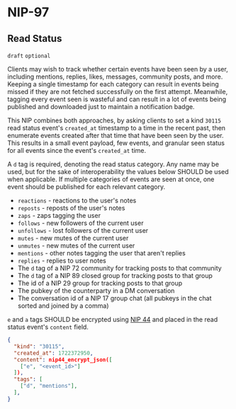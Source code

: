 NIP-97
======

Read Status
-----------

`draft` `optional`

Clients may wish to track whether certain events have been seen by a user, including mentions, replies, likes, messages, community posts, and more.
Keeping a single timestamp for each category can result in events being missed if they are not fetched successfully on the first attempt. Meanwhile,
tagging every event seen is wasteful and can result in a lot of events being published and downloaded just to maintain a notification badge.

This NIP combines both approaches, by asking clients to set a kind `30115` read status event's `created_at` timestamp to a time in the recent past,
then enumerate events created after that time that have been seen by the user. This results in a small event payload, few events, and granular seen
status for all events since the event's `created_at` time.

A `d` tag is required, denoting the read status category. Any name may be used, but for the sake of interoperability the values below SHOULD be
used when applicable. If multiple categories of events are seen at once, one event should be published for each relevant category.

- `reactions` - reactions to the user's notes
- `reposts` - reposts of the user's notes
- `zaps` - zaps tagging the user
- `follows` - new followers of the current user
- `unfollows` - lost followers of the current user
- `mutes` - new mutes of the current user
- `unmutes` - new mutes of the current user
- `mentions` - other notes tagging the user that aren't replies
- `replies` - replies to user notes
- The `d` tag of a NIP 72 community for tracking posts to that community
- The `d` tag of a NIP 89 closed group for tracking posts to that group
- The id of a NIP 29 group for tracking posts to that group
- The pubkey of the counterparty in a DM conversation
- The conversation id of a NIP 17 group chat (all pubkeys in the chat sorted and joined by a comma)

`e` and `a` tags SHOULD be encrypted using [NIP 44](./44.md) and placed in the read status event's `content` field.

```json
{
  "kind": "30115",
  "created_at": 1722372950,
  "content": nip44_encrypt_json([
    ["e", "<event_id>"]
  ]),
  "tags": [
    ["d", "mentions"],
  ],
}
```
